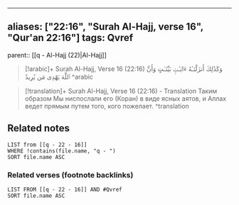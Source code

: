 
---
aliases: ["22:16", "Surah Al-Hajj, verse 16", "Qur'an 22:16"]
tags: Qvref
---

parent:: [[q - Al-Hajj (22)|Al-Hajj]]

> [!arabic]+ Surah Al-Hajj, Verse 16 (22:16)
> <span class="quran-arabic">وَكَذَٰلِكَ أَنزَلْنَـٰهُ ءَايَـٰتٍۭ بَيِّنَـٰتٍ وَأَنَّ ٱللَّهَ يَهْدِى مَن يُرِيدُ</span>
^arabic

> [!translation]+ Surah Al-Hajj, Verse 16 (22:16) - Translation
> Таким образом Мы ниспослали его (Коран) в виде ясных аятов, и Аллах ведет прямым путем того, кого пожелает.
^translation



## Related notes
```dataview
LIST from [[q - 22 - 16]]
WHERE !contains(file.name, "q - ")
SORT file.name ASC
```

### Related verses (footnote backlinks)
```dataview
LIST FROM [[q - 22 - 16]] AND #Qvref
SORT file.name ASC
```

